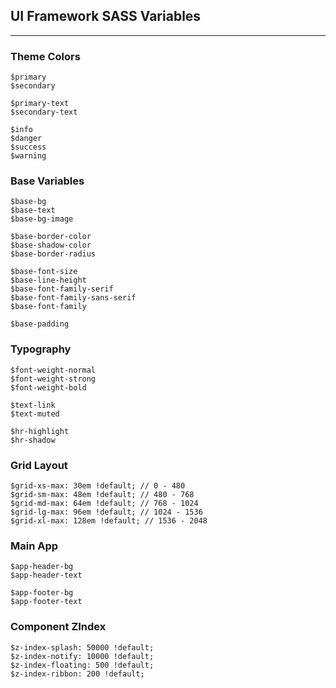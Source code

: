 ## UI Framework SASS Variables
----

### Theme Colors
    $primary
    $secondary
    
    $primary-text
    $secondary-text
    
    $info
    $danger
    $success
    $warning

### Base Variables

    $base-bg
    $base-text
    $base-bg-image
    
    $base-border-color
    $base-shadow-color
    $base-border-radius
    
    $base-font-size
    $base-line-height
    $base-font-family-serif
    $base-font-family-sans-serif
    $base-font-family
    
    $base-padding
    
### Typography
    $font-weight-normal
    $font-weight-strong
    $font-weight-bold
    
    $text-link
    $text-muted
    
    $hr-highlight
    $hr-shadow
    
### Grid Layout
    $grid-xs-max: 30em !default; // 0 - 480
    $grid-sm-max: 48em !default; // 480 - 768
    $grid-md-max: 64em !default; // 768 - 1024
    $grid-lg-max: 96em !default; // 1024 - 1536
    $grid-xl-max: 128em !default; // 1536 - 2048

### Main App
    $app-header-bg
    $app-header-text
    
    $app-footer-bg
    $app-footer-text
 

### Component ZIndex
    $z-index-splash: 50000 !default;
    $z-index-notify: 10000 !default;
    $z-index-floating: 500 !default;
    $z-index-ribbon: 200 !default;
    
